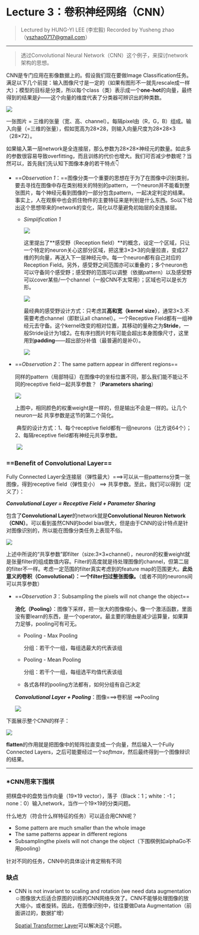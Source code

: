 # Lecture 3：卷积神经网络（CNN）

> Lectured by HUNG-YI LEE (李宏毅) Recorded by Yusheng zhao（yszhao0717@gmail.com）

***

> 透过Convolutional Neural Network（CNN）这个例子，来探讨network架构的思想。

CNN是专门应用在影像数据上的。假设我们现在要做Image Classification任务。满足以下几个前提：输入图像尺寸是一定的（如果有图形不一就先rescale成一样大）；模型的目标是分类，所以每个class（类）表示成一个**one-hot**的向量，最终得到的结果是$\hat{y}$——这个向量的维度代表了分类器可辨识出的种类数。

![](https://s1.328888.xyz/2022/05/03/h9NK0.png)

一张图片 $=$ 三维的张量（宽、高、channel）。每隔pixel由（R，G，B）组成。输入向量（=三维的张量），假如宽高为28×28，则输入向量尺度为28×28×3（28×72）。

如果输入第一层network是全连接层，那么参数为28×28×神经元的数量。如此多的参数很容易导致overfitting，而且训练的代价也增大。我们可否减少参数呢？当然可以，首先我们先认知下图像本身的若干特点👇

* \==_Observation 1_：==图像分类一个重要的思想在于为了在图像中识别类别，要去寻找在图像中存在类别相关的特别的pattern，一个neuron并不能看到整张图片，每个神经元看到图像的一部分包含pattern，一起决定判定的结果。事实上，人在观察中也会抓住物件的主要特征来是判别是什么东西。So以下给出这个思想带来的network的变化，简化以尽量避免初始层的全连接层。
  *   _Simplification 1_

      ![](https://s1.328888.xyz/2022/05/03/h9BAF.png)

      这里提出了\*\*感受野（Reception field）\*\*的概念，设定一个区域，只让一个特定的neuron关心这部分区域，把这里3×3×3的向量拉直，变成27维的列向量，再送入下一层神经元中。每一个neuron都有自己对应的Reception Field。另外，感受野之间范围亦可以重叠的；多个neuron也可以守备同个感受野；感受野的范围可以调整（依据pattern）以及感受野可以cover某些/一个channel（一般CNN不太常用）；区域也可以是长方形。

      ![](https://s1.328888.xyz/2022/05/03/h9EYW.png)

      最经典的感受野设计方式：只考虑其**高和宽（kernel size）**，通常3×3.不需要考虑channel（即默认all channel）。一个Receptive Field都有一组神经元去守备。这个kernel改变的相对位置，其移动的量称之为**Stride**，一般Stride设计为1或2。在有序扫图片时有可能会超出本身图像尺寸，这里用到**padding**——超出部分补值（最普遍的是补0）。

      ![](https://s1.328888.xyz/2022/05/03/h9PMy.png)
*   \==_Observation 2_：The same pattern appear in different regions==

    同样的pattern（局部特征）在图像中的坐标位置不同，那么我们能不能让不同的receptive field一起共享参数？（**Parameters sharing**）

    ![](https://s1.328888.xyz/2022/05/03/hJQXk.png)

    ​ 上图中，相同颜色的权重weight是一样的，但是输出不会是一样的。让几个neuron一起 共享参数是这节的第二个简化。

    ​ 典型的设计方式：1、每个receptive field都有一组neurons（比方说64个）；2、每隔receptive field都有神经元共享参数。

    ​ ![](https://s1.328888.xyz/2022/05/03/hJUpd.png)

### ==Benefit of Convolutional Layer==

Fully Connected Layer全连接层（弹性最大）===>可以从一些patterns分类一张图像，得到receptive field（弹性变小） ==> 共享参数。至此，我们可以得到（定义了）：

_**Convolutional Layer = Receptive Field + Parameter Sharing**_

包含了**Convolutional Layer**的network就是**Convolutional Neuron Network（CNN）**。可以看到虽然CNN的bodel bias很大，但是由于CNN的设计特点是针对图像识别的，所以能在图像分类任务上表现不俗。

![](https://s1.328888.xyz/2022/05/03/hJeFQ.png)

上述中所说的“共享参数”即filter（size:3×3×channel），neuron的权重weight就是张量filter的组成数值内容。Filter的高度就是待处理图像的channel，但第二层的filter不一样。考虑一定范围的filter真实考虑到的feature map的范围更大。**此处意义的卷积（Convolutional）：一个filter扫过整张图像。**（或者不同的neurons间可以共享参数）

*   \==_Observation 3_：Subsampling the pixels will not change the object==

    **池化（Pooling）**：图像下采样，把一张大的图像缩小。像一个激活函数，里面没有要learn的东西，是一个operator。最主要的理由是减少运算量，如果算力足够，pooling可有可无。

    *   Pooling - Max Pooling

        分组：若干个一组，每组选最大的代表该组
    *   Pooling - Mean Pooling

        分组：若干个一组，每组选平均值代表该组
    * 各式各样的pooling方法都有，如何分组有自己决定

    _**Convolutional Layer + Pooling**_：图像===>卷积层 ==>Pooling

    ![](https://s1.328888.xyz/2022/05/03/hJyy3.png)

下面展示整个CNN的样子：

![](https://s1.328888.xyz/2022/05/03/hJgKB.png)

**flatten**的作用就是把图像中的矩阵拉直变成一个向量，然后输入一个Fully Connected Layers，之后可能要经过一个$softmax$，然后最终得到一个图像辩识的结果。

***

### \*CNN用来下围棋

把棋盘中的盘势当作向量（19×19 vector），落子（Black：1；white：-1；none：0）输入network，当作一个19×19的分类问题。

什么地方（符合什么样特征的任务）可以适合用CNN呢？

* Some pattern are much smaller than the whole image
* The same patterns appear in different regions
* Subsamplingthe pixels will not change the object（下围棋例如alphaGo不用pooling）

针对不同的任务，CNN中的具体设计肯定稍有不同

### 缺点

*   CNN is not invariant to scaling and rotation (we need data augmentation ☺图像放大后适合原图的训练的CNN网络失效了。CNN不能够处理图像的放大缩小，或者旋转。因此，在图像识别中，往往要做Data Augmentation（前面讲过的，数据扩增）

    [Spatial Transformer Layer](https://youtu.be/SoCywZ1hZak)可以解决这个问题。
